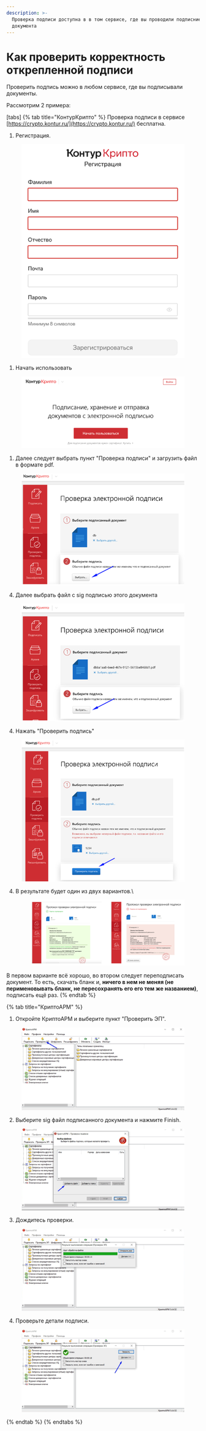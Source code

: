 ```yaml
---
description: >-
  Проверка подписи доступна в в том сервисе, где вы проводили подписние
  документа
---
```


# Как проверить корректность открепленной подписи

Проверить подпись можно в любом сервисе, где вы подписывали документы.

Рассмотрим  2 примера:



[tabs]
{% tab title="КонтурКрипто" %}
Проверка подписи в сервисе [https://crypto.kontur.ru/](https://crypto.kontur.ru/) бесплатна.

1. Регистрация.&#x20;

<figure><img src="../../.gitbook/assets/image (63).png" alt=""><figcaption></figcaption></figure>

1. Начать использовать

<figure><img src="../../.gitbook/assets/image (64).png" alt=""><figcaption></figcaption></figure>

1. Далее следует выбрать пункт "Проверка подписи" и загрузить файл в формате pdf.

&#x20;

<figure><img src="../../.gitbook/assets/image (65).png" alt=""><figcaption></figcaption></figure>

4. Далее выбрать файл с sig подписью этого документа&#x20;

<figure><img src="../../.gitbook/assets/image (66).png" alt=""><figcaption></figcaption></figure>

4. Нажать "Проверить подпись"

<figure><img src="../../.gitbook/assets/image (67).png" alt=""><figcaption></figcaption></figure>

4.  В результате будет один из двух вариантов.\


    <figure><img src="../../.gitbook/assets/image (68).png" alt=""><figcaption></figcaption></figure>

В первом варианте  всё хорошо, во втором следует переподписать документ. То есть, скачать бланк и,  **ничего в нем не меняя (не перименовывать бланк, не пересохранять его его тем же названием)**, подписать ещё раз.
{% endtab %}

{% tab title="КриптоАРМ" %}


1. Откройте КриптоАРМ и выберите пункт "Проверить ЭП".&#x20;

<figure><img src="../../.gitbook/assets/image (69).png" alt=""><figcaption></figcaption></figure>

2. Выберите sig файл подписанного документа и нажмите Finish.

<figure><img src="../../.gitbook/assets/image (70).png" alt=""><figcaption></figcaption></figure>

3. Дождитесь проверки.

<figure><img src="../../.gitbook/assets/image (71).png" alt=""><figcaption></figcaption></figure>

4. Проверьте детали подписи.

<figure><img src="../../.gitbook/assets/image (72).png" alt=""><figcaption></figcaption></figure>
{% endtab %}
{% endtabs %}
